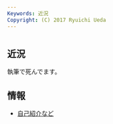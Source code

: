 ```yaml
---
Keywords: 近況
Copyright: (C) 2017 Ryuichi Ueda
---
```


# 

## 近況

執筆で死んでます。

## 情報

* [自己紹介など](/?page=09972)
